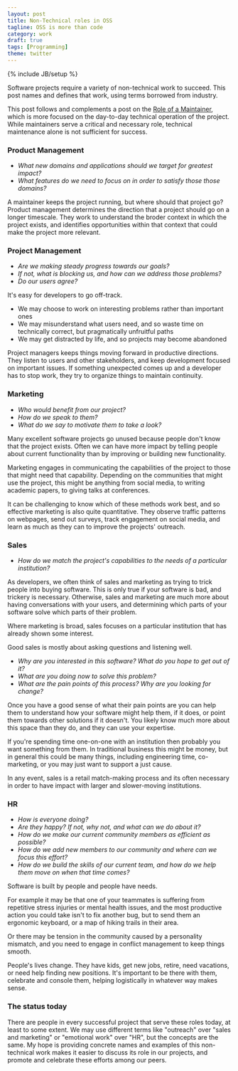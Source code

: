 ```yaml
---
layout: post
title: Non-Technical roles in OSS
tagline: OSS is more than code
category: work
draft: true
tags: [Programming]
theme: twitter
---
```

{% include JB/setup %}

Software projects require a variety of non-technical work to succeed.
This post names and defines that work, using terms borrowed from industry.

This post follows and complements a post on the [Role of a
Maintainer](../../../2019/05/18/maintainer),
which is more focused on the day-to-day technical operation of the project.
While maintainers serve a critical and necessary role,
technical maintenance alone is not sufficient for success.


### Product Management

-  *What new domains and applications should we target for greatest impact?*
-  *What features do we need to focus on in order to satisfy those those domains?*

A maintainer keeps the project running,
but where should that project go?
Product management determines the direction that a project should go
on a longer timescale.
They work to understand the broder context in which the project exists,
and identifies opportunities within that context that could make the project more relevant.

### Project Management

-  *Are we making steady progress towards our goals?*
-  *If not, what is blocking us, and how can we address those problems?*
-  *Do our users agree?*

It's easy for developers to go off-track.

-   We may choose to work on interesting problems rather than important ones
-   We may misunderstand what users need,
    and so waste time on technically correct, but pragmatically unfruitful paths
-   We may get distracted by life, and so projects may become abandoned

Project managers keeps things moving forward in productive directions.
They listen to users and other stakeholders,
and keep development focused on important issues.
If something unexpected comes up and a developer has to stop work,
they try to organize things to maintain continuity.


### Marketing

-  *Who would benefit from our project?*
-  *How do we speak to them?*
-  *What do we say to motivate them to take a look?*

Many excellent software projects go unused because people don't know that the project exists.
Often we can have more impact by telling people about current functionality
than by improving or building new functionality.

Marketing engages in communicating the capabilities of the project to those that might need that capability.
Depending on the communities that might use the project,
this might be anything from social media,
to writing academic papers,
to giving talks at conferences.

It can be challenging to know which of these methods work best,
and so effective marketing is also quite quantitative.
They observe traffic patterns on webpages,
send out surveys,
track engagement on social media,
and learn as much as they can to improve the projects' outreach.


### Sales

-   *How do we match the project's capabilities to the needs of a particular institution?*

As developers, we often think of sales and marketing as trying to trick people into buying software.
This is only true if your software is bad, and trickery is necessary.
Otherwise, sales and marketing are much more about having conversations with your users,
and determining which parts of your software solve which parts of their problem.

Where marketing is broad,
sales focuses on a particular institution that has already shown some interest.

Good sales is mostly about asking questions and listening well.

-   *Why are you interested in this software?  What do you hope to get out of it?*
-   *What are you doing now to solve this problem?*
-   *What are the pain points of this process?  Why are you looking for change?*

Once you have a good sense of what their pain points are
you can help them to understand how your software might help them, if it does,
or point them towards other solutions if it doesn't.
You likely know much more about this space than they do,
and they can use your expertise.

If you're spending time one-on-one with an institution then probably you want something from them.
In traditional business this might be money,
but in general this could be many things,
including engineering time, co-marketing, or you may just want to support a just cause.

In any event, sales is a retail match-making process and its often necessary in order to have impact with larger and slower-moving institutions.


### HR

-  *How is everyone doing?*
-  *Are they happy?  If not, why not, and what can we do about it?*
-  *How do we make our current community members as efficient as possible?*
-  *How do we add new members to our community and where can we focus this effort?*
-  *How do we build the skills of our current team, and how do we help them move on when that time comes?*

Software is built by people and people have needs.

For example it may be that one of your teammates is suffering from repetitive stress injuries or mental health issues,
and the most productive action you could take isn't to fix another bug,
but to send them an ergonomic keyboard, or a map of hiking trails in their area.

Or there may be tension in the community caused by a personality mismatch,
and you need to engage in conflict management to keep things smooth.

People's lives change.
They have kids, get new jobs, retire, need vacations, or need help finding new positions.
It's important to be there with them, celebrate and console them,
helping logistically in whatever way makes sense.


### The status today

There are people in every successful project that serve these roles today,
at least to some extent.
We may use different terms like "outreach" over "sales and marketing"
or "emotional work" over "HR", but the concepts are the same.
My hope is providing concrete names and examples of this non-technical work
makes it easier to discuss its role in our projects,
and promote and celebrate these efforts among our peers.
